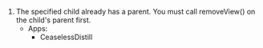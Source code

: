 1. The specified child already has a parent. You must call removeView() on the child's parent first.
    * Apps: 
        * CeaselessDistill

      